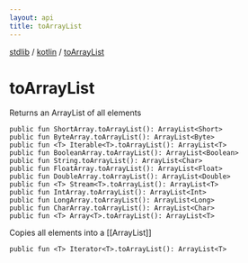 ```yaml
---
layout: api
title: toArrayList
---
```

[stdlib](../index.html) / [kotlin](index.html) / [toArrayList](toArrayList.html)

# toArrayList
Returns an ArrayList of all elements
```
public fun ShortArray.toArrayList(): ArrayList<Short>
public fun ByteArray.toArrayList(): ArrayList<Byte>
public fun <T> Iterable<T>.toArrayList(): ArrayList<T>
public fun BooleanArray.toArrayList(): ArrayList<Boolean>
public fun String.toArrayList(): ArrayList<Char>
public fun FloatArray.toArrayList(): ArrayList<Float>
public fun DoubleArray.toArrayList(): ArrayList<Double>
public fun <T> Stream<T>.toArrayList(): ArrayList<T>
public fun IntArray.toArrayList(): ArrayList<Int>
public fun LongArray.toArrayList(): ArrayList<Long>
public fun CharArray.toArrayList(): ArrayList<Char>
public fun <T> Array<T>.toArrayList(): ArrayList<T>
```
Copies all elements into a [[ArrayList]]
```
public fun <T> Iterator<T>.toArrayList(): ArrayList<T>
```
